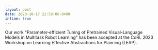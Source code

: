 ```yaml
---
layout: post
date: 2023-10-17 22:59:00-0400
inline: true
---
```


Our work "Parameter-efficient Tuning of Pretrained Visual-Language Models in Multitask Robot Learning" has been accepted at the CoRL 2023 Workshop on Learning Effective Abstractions for Planning (LEAP).
